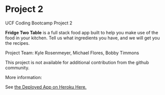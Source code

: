 # Project 2
UCF Coding Bootcamp Project 2

**Fridge Two Table** is a full stack food app built to help you make use of the food in your kitchen. Tell us what ingredients you have, and we will get you the recipes.

Project Team: Kyle Rosenmeyer, Michael Flores, Bobby Timmons

This project is not available for additional contribution from the github community.

More information:

See [the Deployed App on Heroku Here.](link)


